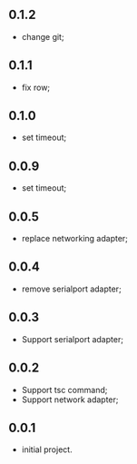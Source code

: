 ## 0.1.2
- change git;

## 0.1.1
- fix row;

## 0.1.0
- set timeout;

## 0.0.9
- set timeout;

## 0.0.5
- replace networking adapter;

## 0.0.4
- remove serialport adapter;

## 0.0.3
- Support serialport adapter;

## 0.0.2
- Support tsc command;
- Support network adapter;

## 0.0.1
- initial project.
